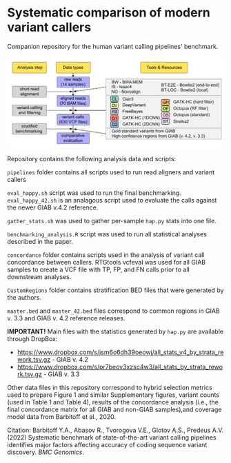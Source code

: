 # Systematic comparison of modern variant callers
Companion repository for the human variant calling pipelines' benchmark. 

![The workflow of the main analysis](./workflow.png)

Repository contains the following analysis data and scripts:

`pipelines` folder contains all scripts used to run read aligners and variant callers

`eval_happy.sh` script was used to run the final benchmarking. `eval_happy_42.sh` is an analagous script used to evaluate the calls against the newer GIAB v.4.2 reference.

`gather_stats.sh` was used to gather per-sample `hap.py` stats into one file.

`benchmarking_analysis.R` script was used to run all statistical analyses described in the paper.

`concordance` folder contains scripts used in the analysis of variant call concordance between callers. RTGtools vcfeval was used for all GIAB samples to create a VCF file with TP, FP, and FN calls prior to all downstream analyses.

`CustomRegions` folder contains stratification BED files that were generated by the authors.

`master.bed` and `master_42.bed` files correspond to common regions in GIAB v. 3.3 and GIAB v. 4.2 reference releases.

**IMPORTANT!** Main files with the statistics generated by `hap.py` are available through DropBox:
* https://www.dropbox.com/s/jsm6o6dh39oeowj/all_stats_v4_by_strata_rework.tsv.gz - GIAB v. 4.2
* https://www.dropbox.com/s/pr7beov3xzsc4w3/all_stats_by_strata_rework.tsv.gz - GIAB v. 3.3

Other data files in this repository correspond to hybrid selection metrics used to prepare Figure 1 and similar Supplementary figures, variant counts (used in Table 1 and Table 4), results of the concordance analysis (i.e., the final concordance matrix for all GIAB and non-GIAB samples),and coverage model data from Barbitoff et al., 2020.

Citation: Barbitoff Y.A., Abasov R., Tvorogova V.E., Glotov A.S., Predeus A.V. (2022) Systematic benchmark of state-of-the-art variant calling pipelines identifies major factors affecting accuracy of coding sequence variant discovery. *BMC Genomics*. 
